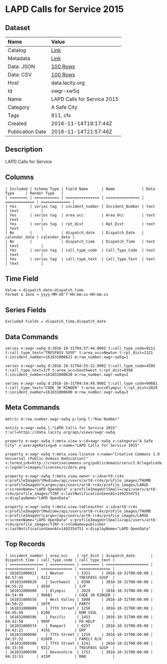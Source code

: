 # LAPD Calls for Service 2015

## Dataset

| Name | Value |
| :--- | :---- |
| Catalog | [Link](https://catalog.data.gov/dataset/open-data-cfs-2016-11062016) |
| Metadata | [Link](https://data.lacity.org/api/views/xwgr-xw5q) |
| Data: JSON | [100 Rows](https://data.lacity.org/api/views/xwgr-xw5q/rows.json?max_rows=100) |
| Data: CSV | [100 Rows](https://data.lacity.org/api/views/xwgr-xw5q/rows.csv?max_rows=100) |
| Host | data.lacity.org |
| Id | xwgr-xw5q |
| Name | LAPD Calls for Service 2015 |
| Category | A Safe City |
| Tags | 911, cfs |
| Created | 2016-11-14T19:17:44Z |
| Publication Date | 2016-11-14T21:57:46Z |

## Description

LAPD Calls for Service

## Columns

```ls
| Included | Schema Type | Field Name      | Name            | Data Type     | Render Type   |
| ======== | =========== | =============== | =============== | ============= | ============= |
| Yes      | series tag  | incident_number | Incident_Number | text          | text          |
| Yes      | series tag  | area_occ        | Area_Occ        | text          | text          |
| Yes      | series tag  | rpt_dist        | Rpt_Dist        | text          | text          |
| No       |             | dispatch_date   | Dispatch_Date   | calendar_date | calendar_date |
| No       |             | dispatch_time   | Dispatch_Time   | text          | text          |
| Yes      | series tag  | call_type_code  | Call_Type_Code  | text          | text          |
| Yes      | series tag  | call_type_text  | Call_Type_Text  | text          | text          |
```

## Time Field

```ls
Value = dispatch_date-dispatch_time
Format & Zone = yyyy-MM-dd'T'HH:mm:ss-HH:mm:ss
```

## Series Fields

```ls
Excluded Fields = dispatch_time,dispatch_date
```

## Data Commands

```ls
series e:xwgr-xw5q d:2016-10-31T04:57:44.000Z t:call_type_code=9212 t:call_type_text="TRESPASS SUSP" t:area_occ=Newton t:rpt_dist=1321 t:incident_number=161031000621 m:row_number.xwgr-xw5q=1

series e:xwgr-xw5q d:2016-10-31T04:55:22.000Z t:call_type_code=459X t:call_type_text=I/P t:area_occ=Southwest t:rpt_dist=0396 t:incident_number=161031000620 m:row_number.xwgr-xw5q=2

series e:xwgr-xw5q d:2016-10-31T04:54:49.000Z t:call_type_code=906B1 t:call_type_text="CODE 30 RINGER" t:area_occ=Olympic t:rpt_dist=2029 t:incident_number=161031000600 m:row_number.xwgr-xw5q=3
```

## Meta Commands

```ls
metric m:row_number.xwgr-xw5q p:long l:"Row Number"

entity e:xwgr-xw5q l:"LAPD Calls for Service 2015" t:url=https://data.lacity.org/api/views/xwgr-xw5q

property e:xwgr-xw5q t:meta.view v:id=xwgr-xw5q v:category="A Safe City" v:averageRating=0 v:name="LAPD Calls for Service 2015"

property e:xwgr-xw5q t:meta.view.license v:name="Creative Commons 1.0 Universal (Public Domain Dedication)" v:termsLink=http://creativecommons.org/publicdomain/zero/1.0/legalcode v:logoUrl=images/licenses/ccZero.png

property e:xwgr-xw5q t:meta.view.owner v:id=art8-rc4x v:profileImageUrlMedium=/api/users/art8-rc4x/profile_images/THUMB v:profileImageUrlLarge=/api/users/art8-rc4x/profile_images/LARGE v:screenName="LAPD OpenData" v:profileImageUrlSmall=/api/users/art8-rc4x/profile_images/TINY v:lastNotificationSeenAt=1492554751 v:displayName="LAPD OpenData"

property e:xwgr-xw5q t:meta.view.tableauthor v:id=art8-rc4x v:profileImageUrlMedium=/api/users/art8-rc4x/profile_images/THUMB v:profileImageUrlLarge=/api/users/art8-rc4x/profile_images/LARGE v:screenName="LAPD OpenData" v:profileImageUrlSmall=/api/users/art8-rc4x/profile_images/TINY v:roleName=publisher v:lastNotificationSeenAt=1492554751 v:displayName="LAPD OpenData"
```

## Top Records

```ls
| incident_number | area_occ    | rpt_dist | dispatch_date       | dispatch_time | call_type_code | call_type_text | 
| =============== | =========== | ======== | =================== | ============= | ============== | ============== | 
| 161031000621    | Newton      | 1321     | 2016-10-31T00:00:00 | 04:57:44      | 9212           | TRESPASS SUSP  | 
| 161031000620    | Southwest   | 0396     | 2016-10-31T00:00:00 | 04:55:22      | 459X           | I/P            | 
| 161031000600    | Olympic     | 2029     | 2016-10-31T00:00:00 | 04:54:49      | 906B1          | CODE 30 RINGER | 
| 161031000556    | West Valley | 1008     | 2016-10-31T00:00:00 | 04:50:22      | 507P           | PARTY          | 
| 161031000609    | 77th Street | 1256     | 2016-10-31T00:00:00 | 04:45:49      | 620D           | DOM VIOL       | 
| 161031000596    | Pacific     | 1453     | 2016-10-31T00:00:00 | 04:42:58      | 999F           | FD HELP        | 
| 161031000574    | Rampart     | 0257     | 2016-10-31T00:00:00 | 04:42:21      | 415G           | GRP            | 
| 161031000606    | 77th Street | 1219     | 2016-10-31T00:00:00 | 04:37:32      | 620FR          | FAMILY R/O     | 
| 161031000586    | 77th Street | 1241     | 2016-10-31T00:00:00 | 04:33:59      | 9212           | TRESPASS SUSP  | 
| 161031000598    | Devonshire  | 1753     | 2016-10-31T00:00:00 | 04:33:53      | 415M           | MAN            | 
```